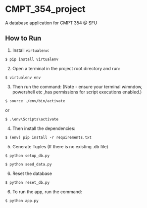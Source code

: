 # CMPT_354_project
A database application for CMPT 354 @ SFU

## How to Run
1. Install `virtualenv`:
```
$ pip install virtualenv
```

2. Open a terminal in the project root directory and run:
```
$ virtualenv env
```

3. Then run the command: (Note -  ensure your terminal wimndow, powershell etc ,has permissions for script executions enabled.)
```
$ source ./env/bin/activate
```
or
```
$ .\env\Scripts\activate
```

4. Then install the dependencies:
```
$ (env) pip install -r requirements.txt
```

5. Generate Tuples (If there is no existing .db file)
```
$ python setup_db.py
```
```
$ python seed_data.py
```

6. Reset the database
```
$ python reset_db.py
```

6. To run the app, run the command:
```
$ python app.py
```